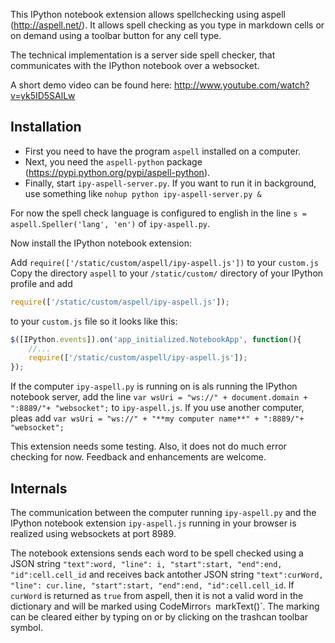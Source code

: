 This IPython notebook extension allows spellchecking using aspell (http://aspell.net/).
It allows spell checking as you type in markdown cells or on demand using a toolbar button for any cell type.

The technical implementation is a server side spell checker, that communicates with the IPython notebook over a websocket.

A short demo video can be found here:
http://www.youtube.com/watch?v=yk5ID5SAlLw

## Installation
* First you need to have the program `aspell` installed on a computer. 
* Next, you need the `aspell-python` package (https://pypi.python.org/pypi/aspell-python).
* Finally, start `ipy-aspell-server.py`. If you want to run it in background, use something like `nohup python ipy-aspell-server.py &`

For now the spell check language is configured to english in the line 
`s = aspell.Speller('lang', 'en')` of `ipy-aspell.py`.

Now install the IPython notebook extension:

Add `require(['/static/custom/aspell/ipy-aspell.js'])` to your `custom.js` 
Copy the directory `aspell` to your `/static/custom/` directory of your IPython profile and add
```javascript
require(['/static/custom/aspell/ipy-aspell.js']);
```
to your `custom.js` file so it looks like this:

```javascript
$([IPython.events]).on('app_initialized.NotebookApp', function(){
    //...
    require(['/static/custom/aspell/ipy-aspell.js']);
});
```

If the computer `ipy-aspell.py` is running on is als running the IPython notebook server, 
add the line 
`var wsUri = "ws://" + document.domain + ":8889/"+ "websocket";`
to `ipy-aspell.js`.
If you use another computer, pleas add
`var wsUri = "ws://" + "**my computer name**" + ":8889/"+ "websocket";`

This extension needs some testing. Also, it does not do much error checking for now.
Feedback and enhancements are welcome. 

## Internals
The communication between the computer running `ipy-aspell.py` and the IPython notebook extension `ipy-aspell.js` running in your browser is realized using websockets at port 8989.

The notebook extensions sends each word to be spell checked using a JSON string `"text":word, "line": i, "start":start, "end":end, "id":cell.cell_id` and receives back antother JSON string `"text":curWord, "line": cur.line, "start":start, "end":end, "id":cell.cell_id`.
If `curWord` is returned as `true` from aspell, then it is not a valid word in the dictionary and will be marked using CodeMirror`s `markText()`. The marking can be cleared either by typing on or by clicking on the trashcan toolbar symbol.